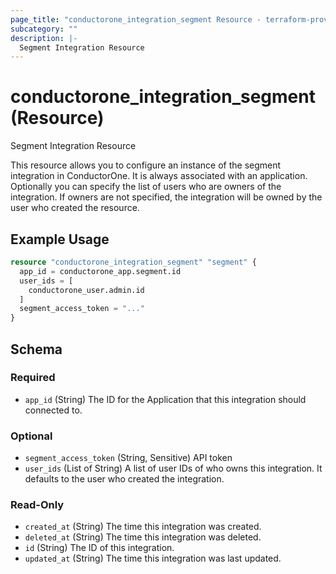 ```yaml
---
page_title: "conductorone_integration_segment Resource - terraform-provider-conductorone"
subcategory: ""
description: |-
  Segment Integration Resource
---
```


# conductorone_integration_segment (Resource)

Segment Integration Resource

This resource allows you to configure an instance of the segment integration in ConductorOne.
It is always associated with an application. Optionally you can specify the list of users who are owners of the integration.
If owners are not specified, the integration will be owned by the user who created the resource.

## Example Usage

```terraform
resource "conductorone_integration_segment" "segment" {
  app_id = conductorone_app.segment.id
  user_ids = [
    conductorone_user.admin.id
  ]
  segment_access_token = "..."
}
```

<!-- schema generated by tfplugindocs -->
## Schema

### Required

- `app_id` (String) The ID for the Application that this integration should connected to.

### Optional

- `segment_access_token` (String, Sensitive) API token
- `user_ids` (List of String) A list of user IDs of who owns this integration. It defaults to the user who created the integration.

### Read-Only

- `created_at` (String) The time this integration was created.
- `deleted_at` (String) The time this integration was deleted.
- `id` (String) The ID of this integration.
- `updated_at` (String) The time this integration was last updated.
